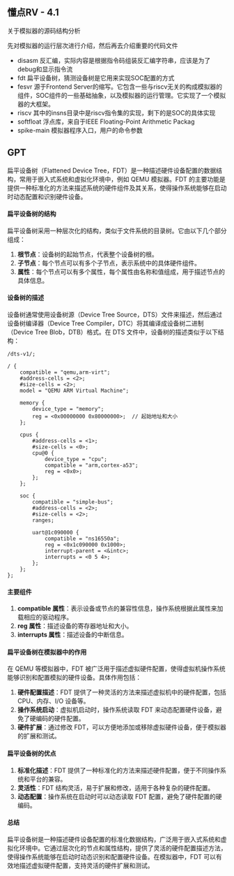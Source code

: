 ## 懂点RV - 4.1

关于模拟器的源码结构分析



先对模拟器的运行层次进行介绍，然后再去介绍重要的代码文件

- disasm 反汇编，实际内容是根据指令码组装反汇编字符串，应该是为了debug和显示指令流
- fdt 扁平设备树，猜测设备树是它用来实现SOC配置的方式
- fesvr 源于Frontend Server的缩写。它包含一些与riscv无关的构成模拟器的组件，SOC组件的一些基础抽象，以及模拟器的运行管理。它实现了一个模拟器的大框架。
- riscv 其中的insns目录中是riscv指令集的实现，剩下的是SOC的具体实现
- softfloat 浮点库，来自于IEEE Floating-Point Arithmetic Packag
- spike-main 模拟器程序入口，用户的命令参数





## GPT

扁平设备树（Flattened Device Tree，FDT）是一种描述硬件设备配置的数据结构，常用于嵌入式系统和虚拟化环境中，例如 QEMU 模拟器。FDT 的主要功能是提供一种标准化的方法来描述系统的硬件组件及其关系，使得操作系统能够在启动时动态配置和识别硬件设备。

#### 扁平设备树的结构

扁平设备树采用一种层次化的结构，类似于文件系统的目录树。它由以下几个部分组成：

1. **根节点**：设备树的起始节点，代表整个设备树的根。
2. **子节点**：每个节点可以有多个子节点，表示系统中的具体硬件组件。
3. **属性**：每个节点可以有多个属性，每个属性由名称和值组成，用于描述节点的具体信息。

#### 设备树的描述

设备树通常使用设备树源（Device Tree Source，DTS）文件来描述，然后通过设备树编译器（Device Tree Compiler，DTC）将其编译成设备树二进制（Device Tree Blob，DTB）格式。在 DTS 文件中，设备树的描述类似于以下结构：

```dts
/dts-v1/;

/ {
    compatible = "qemu,arm-virt";
    #address-cells = <2>;
    #size-cells = <2>;
    model = "QEMU ARM Virtual Machine";

    memory {
        device_type = "memory";
        reg = <0x00000000 0x80000000>;  // 起始地址和大小
    };

    cpus {
        #address-cells = <1>;
        #size-cells = <0>;
        cpu@0 {
            device_type = "cpu";
            compatible = "arm,cortex-a53";
            reg = <0x0>;
        };
    };

    soc {
        compatible = "simple-bus";
        #address-cells = <2>;
        #size-cells = <2>;
        ranges;

        uart@1c090000 {
            compatible = "ns16550a";
            reg = <0x1c090000 0x1000>;
            interrupt-parent = <&intc>;
            interrupts = <0 5 4>;
        };
    };
};
```

#### 主要组件

1. **compatible 属性**：表示设备或节点的兼容性信息，操作系统根据此属性来加载相应的驱动程序。
2. **reg 属性**：描述设备的寄存器地址和大小。
3. **interrupts 属性**：描述设备的中断信息。

#### 扁平设备树在模拟器中的作用

在 QEMU 等模拟器中，FDT 被广泛用于描述虚拟硬件配置，使得虚拟机操作系统能够识别和配置模拟的硬件设备。具体作用包括：

1. **硬件配置描述**：FDT 提供了一种灵活的方法来描述虚拟机中的硬件配置，包括 CPU、内存、I/O 设备等。
2. **操作系统启动**：虚拟机启动时，操作系统读取 FDT 来动态配置硬件设备，避免了硬编码的硬件配置。
3. **硬件扩展**：通过修改 FDT，可以方便地添加或移除虚拟硬件设备，便于模拟器的扩展和测试。

#### 扁平设备树的优点

1. **标准化描述**：FDT 提供了一种标准化的方法来描述硬件配置，便于不同操作系统和平台的兼容。
2. **灵活性**：FDT 结构灵活，易于扩展和修改，适用于各种复杂的硬件配置。
3. **动态配置**：操作系统在启动时可以动态读取 FDT 配置，避免了硬件配置的硬编码。

#### 总结

扁平设备树是一种描述硬件设备配置的标准化数据结构，广泛用于嵌入式系统和虚拟化环境中。它通过层次化的节点和属性结构，提供了灵活的硬件配置描述方法，使得操作系统能够在启动时动态识别和配置硬件设备。在模拟器中，FDT 可以有效地描述虚拟硬件配置，支持灵活的硬件扩展和测试。